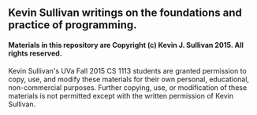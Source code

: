 ## Kevin Sullivan writings on the foundations and practice of programming.

#### Materials in this repository are Copyright (c) Kevin J. Sullivan 2015. All rights reserved.

Kevin Sullivan's UVa Fall 2015 CS 1113 students are granted permission to copy, use, and modify these materials for their own personal, educational, non-commercial purposes. Further copying, use, or modification of these materials is not permitted except with the written permission of Kevin Sullivan.
